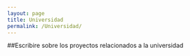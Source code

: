 ```yaml
---
layout: page
title: Universidad
permalink: /Universidad/
---
```


##Escribire sobre los proyectos relacionados a la universidad
